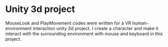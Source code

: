 # Unity 3d project

MouseLook and PlayMovement codes were written for a VR human-environment interaction unity 3d project. I create a character and make it interact with the surrounding environment with mouse and keyboard in this project.
